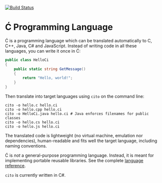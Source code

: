 ﻿[![Build Status](https://travis-ci.org/pfusik/cito.svg?branch=master)](https://travis-ci.org/pfusik/cito)

Ć Programming Language
======================

Ć is a programming language which can be translated automatically to C, C++,
Java, C# and JavaScript. Instead of writing code in all these languages,
you can write it once in Ć:

```csharp
public class HelloCi
{
    public static string GetMessage()
    {
        return "Hello, world!";
    }
}
```

Then translate into target languages using `cito` on the command line:
```
cito -o hello.c hello.ci
cito -o hello.cpp hello.ci
cito -o HelloCi.java hello.ci # Java enforces filenames for public classes
cito -o hello.cs hello.ci
cito -o hello.js hello.ci
```

The translated code is lightweight (no virtual machine, emulation nor
dependencies), human-readable and fits well the target language, including
naming conventions.

Ć is _not_ a general-purpose programming language.
Instead, it is meant for implementing portable reusable libraries.
See the complete [language reference](ci.md).

`cito` is currently written in C#.
